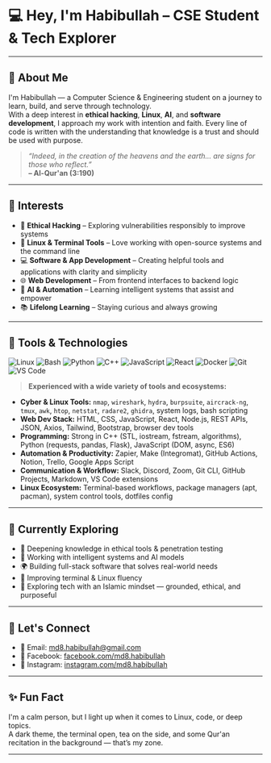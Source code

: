 <!-- https://md8-habibullah.github.io/md8-habibullah/ -->

# 💻 Hey, I'm Habibullah – CSE Student & Tech Explorer

---

## 🌌 About Me

I'm Habibullah — a Computer Science & Engineering student on a journey to learn, build, and serve through technology.  
With a deep interest in **ethical hacking**, **Linux**, **AI**, and **software development**, I approach my work with intention and faith. Every line of code is written with the understanding that knowledge is a trust and should be used with purpose.  

> _“Indeed, in the creation of the heavens and the earth... are signs for those who reflect.”_  
> **– Al-Qur'an (3:190)**

---

## 🧠 Interests

- 🔐 **Ethical Hacking** – Exploring vulnerabilities responsibly to improve systems  
- 🐧 **Linux & Terminal Tools** – Love working with open-source systems and the command line  
- 💻 **Software & App Development** – Creating helpful tools and applications with clarity and simplicity  
- 🌐 **Web Development** – From frontend interfaces to backend logic  
- 🤖 **AI & Automation** – Learning intelligent systems that assist and empower  
- 📚 **Lifelong Learning** – Staying curious and always growing

---

## 🔧 Tools & Technologies

![Linux](https://img.shields.io/badge/Linux-000000?style=for-the-badge&logo=linux&logoColor=white)
![Bash](https://img.shields.io/badge/Bash-4EAA25?style=for-the-badge&logo=gnubash&logoColor=white)
![Python](https://img.shields.io/badge/Python-3670A0?style=for-the-badge&logo=python&logoColor=white)
![C++](https://img.shields.io/badge/C++-00599C?style=for-the-badge&logo=cplusplus&logoColor=white)
![JavaScript](https://img.shields.io/badge/JavaScript-F7DF1E?style=for-the-badge&logo=javascript&logoColor=black)
![React](https://img.shields.io/badge/React-20232A?style=for-the-badge&logo=react&logoColor=61DAFB)
![Docker](https://img.shields.io/badge/Docker-0db7ed?style=for-the-badge&logo=docker&logoColor=white)
![Git](https://img.shields.io/badge/Git-F05032?style=for-the-badge&logo=git&logoColor=white)
![VS Code](https://img.shields.io/badge/VS%20Code-007ACC?style=for-the-badge&logo=visual-studio-code&logoColor=white)

> **Experienced with a wide variety of tools and ecosystems:**

- **Cyber & Linux Tools:** `nmap`, `wireshark`, `hydra`, `burpsuite`, `aircrack-ng`, `tmux`, `awk`, `htop`, `netstat`, `radare2`, `ghidra`, system logs, bash scripting  
- **Web Dev Stack:** HTML, CSS, JavaScript, React, Node.js, REST APIs, JSON, Axios, Tailwind, Bootstrap, browser dev tools  
- **Programming:** Strong in C++ (STL, iostream, fstream, algorithms), Python (requests, pandas, Flask), JavaScript (DOM, async, ES6)  
- **Automation & Productivity:** Zapier, Make (Integromat), GitHub Actions, Notion, Trello, Google Apps Script  
- **Communication & Workflow:** Slack, Discord, Zoom, Git CLI, GitHub Projects, Markdown, VS Code extensions  
- **Linux Ecosystem:** Terminal-based workflows, package managers (apt, pacman), system control tools, dotfiles config

---

## 🌱 Currently Exploring

- 🔎 Deepening knowledge in ethical tools & penetration testing  
- 🧠 Working with intelligent systems and AI models  
- 🌍 Building full-stack software that solves real-world needs  
- 🧰 Improving terminal & Linux fluency  
- 🤝 Exploring tech with an Islamic mindset — grounded, ethical, and purposeful

---

## 📡 Let's Connect

- 📧 Email: [md8.habibullah@gmail.com](mailto:md8.habibullah@gmail.com)  
- 📘 Facebook: [facebook.com/md8.habibullah](https://www.facebook.com/md8.habibullah/)  
- 📸 Instagram: [instagram.com/md8.habibullah](https://www.instagram.com/md8.habibullah/)

---

## ✨ Fun Fact

I'm a calm person, but I light up when it comes to Linux, code, or deep topics.  
A dark theme, the terminal open, tea on the side, and some Qur'an recitation in the background — that’s my zone.

---

<!-- Crafted with niyyah, honesty, and a love for learning. Bismillah. -->
